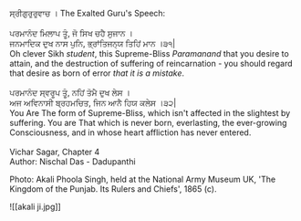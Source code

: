 ਸ੍ਰੀਗੁਰੁਰੁਵਾਚ । The Exalted Guru's Speech:⁣  
⁣  
ਪਰਮਾਨੰਦ ਮਿਲਾਪ ਤੂੰ, ਜੋ ਸਿਖ ਚਹੈ ਸੁਜਾਨ ।⁣  
ਜਨਮਾਦਿਕ ਦੁਖ ਨਾਸ ਪੁਨਿ, ਭ੍ਰਾਂਤਿਜਨ੍ਯ ਤਿਹਿਂ ਮਾਨ ।੩੧|⁣  
Oh clever Sikh *student*, this Supreme-Bliss *Paramanand* that you desire to attain, and the destruction of suffering of reincarnation - you should regard that desire as born of error *that it is a mistake*. ⁣  
⁣  
ਪਰਮਾਨੰਦ ਸ੍ਵਰੂਪ ਤੂੰ, ਨਹਿਂ ਤੋਮੈ ਦੁਖ ਲੇਸ । ⁣  
ਅਜ ਅਵਿਨਾਸੀ ਬ੍ਰਹਮਚਿਤ, ਜਿਨ ਆਨੈ ਹਿਯ ਕਲੇਸ ।੩੨|⁣  
You Are The form of Supreme-Bliss, which isn't affected in the slightest by suffering. You are That which is never born, everlasting, the ever-growing Consciousness, and in whose heart affliction has never entered. ⁣  
⁣  
Vichar Sagar, Chapter 4⁣  
Author: Nischal Das - Dadupanthi  
  
Photo: Akali Phoola Singh, held at the National Army Museum UK, 'The Kingdom of the Punjab. Its Rulers and Chiefs', 1865 (c).

![[akali ji.jpg]]